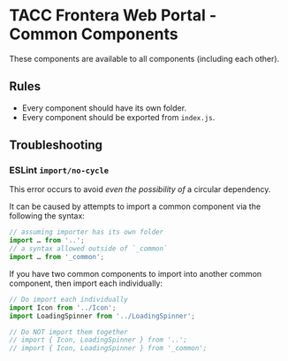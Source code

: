 # TACC Frontera Web Portal - Common Components

These components are available to all components (including each other).

## Rules

- Every component should have its own folder.
- Every component should be exported from `index.js`.

## Troubleshooting

### ESLint `import/no-cycle`

This error occurs to avoid _even the possibility of_ a circular dependency.

It can be caused by attempts to import a common component via the following the syntax:

```js
// assuming importer has its own folder
import … from '..';
// a syntax allowed outside of `_common`
import … from '_common';
```

If you have two common components to import into another common component, then import each individually:

```js
// Do import each individually
import Icon from '../Icon';
import LoadingSpinner from '../LoadingSpinner';

// Do NOT import them together
// import { Icon, LoadingSpinner } from '..';
// import { Icon, LoadingSpinner } from '_common';
```
